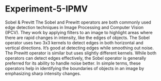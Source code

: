 # Experiment-5-IPMV
Sobel &amp; Previtt
The Sobel and Prewitt operators are both commonly used edge detection techniques in Image Processing and Computer Vision (IPCV). They work by applying filters to an image to highlight areas where there are rapid changes in intensity, like the edges of objects. The Sobel operator uses two 3x3 kernels to detect edges in both horizontal and vertical directions. It’s good at detecting edges while smoothing out noise. The Prewitt operator is similar but uses slightly different kernels. While both operators can detect edges effectively, the Sobel operator is generally preferred for its ability to handle noise better. In simple terms, these operators help in identifying the boundaries of objects in an image by emphasizing sharp intensity changes.
